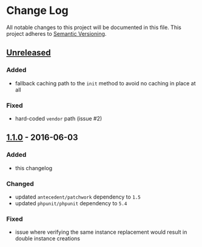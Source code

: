 # Change Log
All notable changes to this project will be documented in this file.
This project adheres to [Semantic Versioning](http://semver.org/).

## [Unreleased][unreleased]
### Added 
- fallback caching path to the `init` method to avoid no caching in place at all

### Fixed
- hard-coded `vendor` path (issue #2)

## [1.1.0] - 2016-06-03
### Added
- this changelog

### Changed
- updated `antecedent/patchwork` dependency to `1.5`
- updated `phpunit/phpunit` dependency to `5.4`

### Fixed
- issue where verifying the same instance replacement would result in double instance creations

[unreleased]: https://github.com/lucatume/function-mocker/compare/1.1.0...HEAD
[1.1.0]: https://github.com/lucatume/function-mocker/compare/1.0.5...v1.1.0
